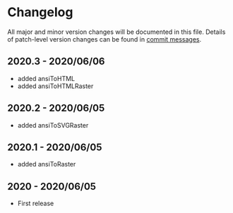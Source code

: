 # Changelog
All major and minor version changes will be documented in this file. Details of
patch-level version changes can be found in [commit messages](../../commits/master).

## 2020.3 - 2020/06/06
- added ansiToHTML
- added ansiToHTMLRaster

## 2020.2 - 2020/06/05
- added ansiToSVGRaster

## 2020.1 - 2020/06/05
- added ansiToRaster

## 2020 - 2020/06/05
- First release
